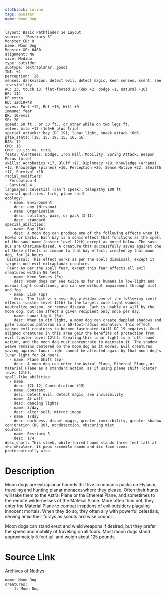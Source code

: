 ```yaml
---
statblock: inline
tags: monster
name: Moon Dog
---
```

```statblock
layout: Basic Pathfinder 1e Layout
source:  "Bestiary 5"
Monster_CR: 9
name: Moon Dog
Monster_XP: 6400
alignment: NG
size: Medium
type: outsider
subtype: (extraplanar, good)
INI: +2
perception: +26
senses: darkvision, detect evil, detect magic, keen senses, scent, see invisibility
AC: 23, touch 13, flat-footed 20 (dex +2, dodge +1, natural +10)
HP: 114
HP_extra: 
HD: 12d10+48
saves: Fort +12, Ref +10, Will +9
immune: fear
DR: 10/evil
SR: 20
speed: 50 ft., or 30 ft., or_other while on two legs ft.
melee: bite +17 (1d6+6 plus trip)
special_attacks: bay (DC 19), lunar light, sneak attack +6d6
pf1e_stats: [18, 15, 19, 15, 16, 16]
BAB: 12
CMB: 16
CMD: 29 (33 vs. trip)
feats: Alertness, Dodge, Iron Will, Mobility, Spring Attack, Weapon Focus (bite)
skills: Acrobatics +17, Bluff +17, Diplomacy +18, Knowledge (arcana) +13, Knowledge (planes) +10, Perception +26, Sense Motive +22, Stealth +17, Survival +18
racial_modifiers:
- Perception 4
- Survival 4
languages: Celestial (can’t speak), telepathy 100 ft.
special_qualities: lick, plane shift
ecology:
  - name: Environment
    desc: any (Nirvana)
  - name: Organisation
    desc: solitary, pair, or pack (3-11)
    desc: standard
special_abilities:
  - name: Bay (Su)
    desc: A moon dog can produce one of the following effects when it howls or barks. Each bay is a sonic effect that functions as the spell of the same name (caster level 12th) except as noted below. The save DCs are Charisma-based. A creature that successfully saves against one of these effects is immune to that bay effect, created by that moon dog, for 24 hours.
 Dismissal: This effect works as per the spell dismissal, except it targets one evil extraplanar creature.
 Fear: As per the spell fear, except this fear affects all evil creatures within 80 feet.
  - name: Keen Senses (Ex)
    desc: Moon dogs can see twice as far as humans in low-light and normal light conditions, and can see without impairment through mist and fog.
  - name: Lick (Sp)
    desc: The lick of a moon dog provides one of the following spell effects (caster level 12th) to the target: cure light wounds, neutralize poison, or remove disease. Each is usable at will by the moon dog, but can affect a given recipient only once per day.
  - name: Lunar Light (Su)
    desc: When in dim light, a moon dog can create dappled shadows and pale luminous patterns in a 60-foot-radius emanation. This effect causes evil creatures to become fascinated (Will DC 19 negates). Good-aligned creatures in this area gain the benefits of protection from evil (caster level 12th). Creating this lunar light is a full-round action, and the moon dog must concentrate to maintain it. The shadow weave remains centered on the moon dog as it moves. Evil creatures saving against lunar light cannot be affected again by that moon dog’s lunar light for 24 hours.
  - name: Plane Shift (Sp)
    desc: A moon dog can enter the Astral Plane, Ethereal Plane, or Material Plane as a standard action, as if using plane shift (caster level 12th).
spell-like_abilities:
  - name:
    desc: (CL 12; Concentration +15)
  - name: Constant
    desc: detect evil, detect magic, see invisibility
  - name: At will
    desc: dancing lights
  - name: 3/day
    desc: alter self, mirror image
  - name: 1/day
    desc: darkness, dispel magic, greater invisibility, greater shadow conjuration (DC 20), nondetection, obscuring mist
sources:
  - name: Bestiary 5
    desc: 174
desc_short: This sleek, white-furred hound stands three feet tall at the shoulder. It paws resemble hands and its face seems preternaturally wise.
```
# Description
Moon dogs are extraplanar hounds that live in nomadic packs on Elysium, traveling and hunting planar menaces where they please. Often their hunts will take them to the Astral Plane or the Ethereal Plane, and sometimes to the remote wildernesses of the Material Plane. More often than not, they enter the Material Plane to combat irruptions of evil outsiders plaguing innocent mortals. When they do so, they often ally with powerful celestials, serving amid their forays as scouts and wise council.

 Moon dogs can stand erect and wield weapons if desired, but they prefer the speed and mobility of traveling on all fours. Most moon dogs stand approximately 5 feet tall and weigh about 125 pounds.
# Source Link
[Archives of Nethys](https://aonprd.com/MonsterDisplay.aspx?ItemName=Moon%20Dog)
```encounter-table
name: Moon Dog
creatures:
  - 1: Moon Dog
```
